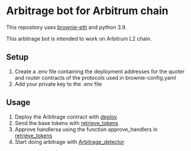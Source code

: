 # Arbitrage bot for Arbitrum chain

This repository uses [brownie-eth](https://eth-brownie.readthedocs.io/en/stable/install.html) and python 3.9.

This arbitrage bot is intended to work on Arbitrum L2 chain.

## Setup

1. Create a .env file containing the deployment addresses for the quoter and router contracts of the protocols used in brownie-config.yaml
2. Add your private key to the .env file

## Usage

1. Deploy the Arbitrage contract with [deploy](scripts/deploy.py)
2. Send the base tokens with [retrieve_tokens](scripts/retrieve_tokens.py) 
3. Approve handlersa using the function approve_handlers in [retrieve_tokens](scripts/retrieve_tokens.py) 
4. Start doing arbitrage with [Arbitrage_detector](scripts/Arbitrage_detector.py)
 



